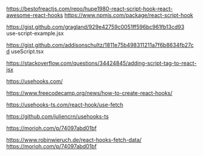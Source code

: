 https://bestofreactjs.com/repo/hupe1980-react-script-hook-react-awesome-react-hooks
https://www.npmjs.com/package/react-script-hook

https://gist.github.com/gragland/929e42759c0051ff596bc961fb13cd93
use-script-example.jsx

https://gist.github.com/addisonschultz/1811e75b498311211a7f6b8634fb27cd
useScript.tsx

https://stackoverflow.com/questions/34424845/adding-script-tag-to-react-jsx

https://usehooks.com/

https://www.freecodecamp.org/news/how-to-create-react-hooks/

https://usehooks-ts.com/react-hook/use-fetch

https://github.com/juliencrn/usehooks-ts

https://morioh.com/p/74097abd01bf

https://www.robinwieruch.de/react-hooks-fetch-data/
https://morioh.com/p/74097abd01bf